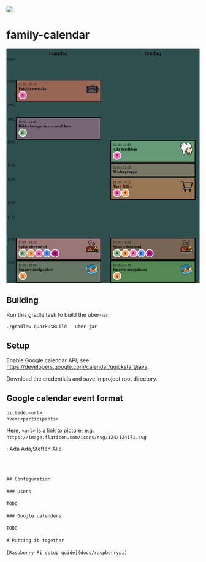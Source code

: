 ![](https://github.com/steffeleffe/family-calendar/workflows/CI/badge.svg)

# family-calendar

![Example](docs/screenshot.png)

## Building

Run this gradle task to build the uber-jar:
```
./gradlew quarkusBuild --uber-jar
``` 

## Setup

Enable Google calendar API; see https://developers.google.com/calendar/quickstart/java.

Download the credentials and save in project root directory.

## Google calendar event format

```
billede:<url>
hvem:<participants>
```

Here, `<url>` is a link to picture; e.g. `https://image.flaticon.com/icons/svg/124/124171.svg`

<participants>:
Ada
Ada,Steffen
Alle
```



## Configuration

### Users

TODO 

### Google calenders

TODO

# Putting it together

[Raspberry Pi setup guide](docs/raspberrypi)

